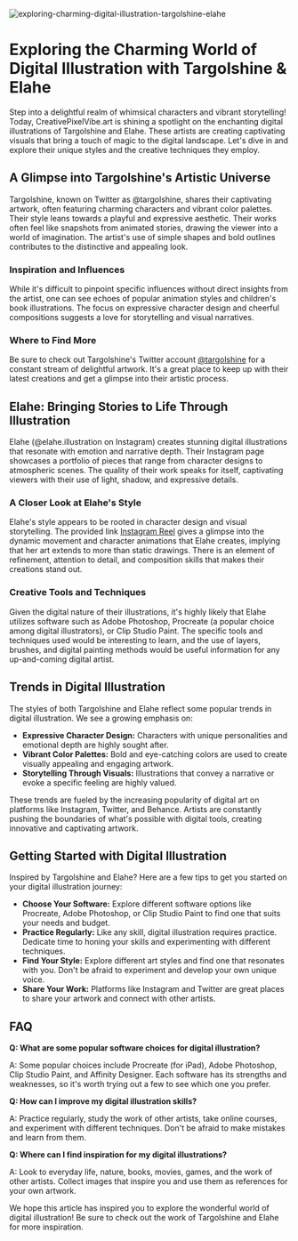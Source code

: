 ![exploring-charming-digital-illustration-targolshine-elahe](https://images.pexels.com/photos/11798029/pexels-photo-11798029.jpeg?auto=compress&cs=tinysrgb&fit=crop&h=627&w=1200)

# Exploring the Charming World of Digital Illustration with Targolshine & Elahe

Step into a delightful realm of whimsical characters and vibrant storytelling! Today, CreativePixelVibe.art is shining a spotlight on the enchanting digital illustrations of Targolshine and Elahe. These artists are creating captivating visuals that bring a touch of magic to the digital landscape. Let's dive in and explore their unique styles and the creative techniques they employ.

## A Glimpse into Targolshine's Artistic Universe

Targolshine, known on Twitter as @targolshine, shares their captivating artwork, often featuring charming characters and vibrant color palettes. Their style leans towards a playful and expressive aesthetic. Their works often feel like snapshots from animated stories, drawing the viewer into a world of imagination. The artist's use of simple shapes and bold outlines contributes to the distinctive and appealing look.

### Inspiration and Influences

While it's difficult to pinpoint specific influences without direct insights from the artist, one can see echoes of popular animation styles and children's book illustrations. The focus on expressive character design and cheerful compositions suggests a love for storytelling and visual narratives.

### Where to Find More

Be sure to check out Targolshine's Twitter account [@targolshine](https://twitter.com/targolshine) for a constant stream of delightful artwork. It's a great place to keep up with their latest creations and get a glimpse into their artistic process.

## Elahe: Bringing Stories to Life Through Illustration

Elahe (@elahe.illustration on Instagram) creates stunning digital illustrations that resonate with emotion and narrative depth. Their Instagram page showcases a portfolio of pieces that range from character designs to atmospheric scenes. The quality of their work speaks for itself, captivating viewers with their use of light, shadow, and expressive details.

### A Closer Look at Elahe's Style

Elahe's style appears to be rooted in character design and visual storytelling. The provided link [Instagram Reel](https://www.instagram.com/reel/DNIYT-vOcoD/) gives a glimpse into the dynamic movement and character animations that Elahe creates, implying that her art extends to more than static drawings. There is an element of refinement, attention to detail, and composition skills that makes their creations stand out. 

### Creative Tools and Techniques

Given the digital nature of their illustrations, it's highly likely that Elahe utilizes software such as Adobe Photoshop, Procreate (a popular choice among digital illustrators), or Clip Studio Paint. The specific tools and techniques used would be interesting to learn, and the use of layers, brushes, and digital painting methods would be useful information for any up-and-coming digital artist.

## Trends in Digital Illustration

The styles of both Targolshine and Elahe reflect some popular trends in digital illustration. We see a growing emphasis on: 

*   **Expressive Character Design:** Characters with unique personalities and emotional depth are highly sought after.
*   **Vibrant Color Palettes:** Bold and eye-catching colors are used to create visually appealing and engaging artwork.
*   **Storytelling Through Visuals:** Illustrations that convey a narrative or evoke a specific feeling are highly valued.

These trends are fueled by the increasing popularity of digital art on platforms like Instagram, Twitter, and Behance. Artists are constantly pushing the boundaries of what's possible with digital tools, creating innovative and captivating artwork.

## Getting Started with Digital Illustration

Inspired by Targolshine and Elahe? Here are a few tips to get you started on your digital illustration journey:

*   **Choose Your Software:** Explore different software options like Procreate, Adobe Photoshop, or Clip Studio Paint to find one that suits your needs and budget.
*   **Practice Regularly:** Like any skill, digital illustration requires practice. Dedicate time to honing your skills and experimenting with different techniques.
*   **Find Your Style:** Explore different art styles and find one that resonates with you. Don't be afraid to experiment and develop your own unique voice.
*   **Share Your Work:** Platforms like Instagram and Twitter are great places to share your artwork and connect with other artists.

## FAQ

**Q: What are some popular software choices for digital illustration?**

A: Some popular choices include Procreate (for iPad), Adobe Photoshop, Clip Studio Paint, and Affinity Designer. Each software has its strengths and weaknesses, so it's worth trying out a few to see which one you prefer.

**Q: How can I improve my digital illustration skills?**

A: Practice regularly, study the work of other artists, take online courses, and experiment with different techniques. Don't be afraid to make mistakes and learn from them.

**Q: Where can I find inspiration for my digital illustrations?**

A: Look to everyday life, nature, books, movies, games, and the work of other artists. Collect images that inspire you and use them as references for your own artwork.

We hope this article has inspired you to explore the wonderful world of digital illustration! Be sure to check out the work of Targolshine and Elahe for more inspiration.

